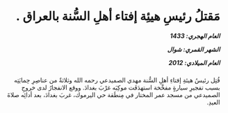 <h1 dir="rtl">مَقتلُ رئيسِ هيئِة إفتاء أهلِ السُّنة بالعراق .</h1>

<h5 dir="rtl">العام الهجري:  1433

الشهر القمري: شوال

العام الميلادي: 2012</h5>

<p dir="rtl">قُتِل رئيسُ هيئةِ إفتاءِ أهلِ السُّنة مهدي الصميدعي رحمه الله وثلاثةٌ من عناصِرِ حِمايَتِه بسبب تفجيرِ سيارةٍ مفخَّخة استهدَفَت موكِبَه غرْبَ بغدادَ. ووقع الانفجارُ لدى خروجِ الصميدعي من مسجد عمر المختار في مِنطَقة حي اليرموك، غربَ بغدادَ، بعد أدائِه صلاةَ العيدِ.</p></br>
